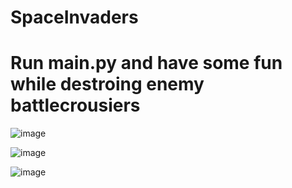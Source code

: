# SpaceInvaders
# Run main.py and have some fun while destroing enemy battlecrousiers

![image](https://user-images.githubusercontent.com/57626423/171054163-715faad3-e01b-4edf-a7bd-f99c0569ceab.png)

![image](https://user-images.githubusercontent.com/57626423/171054207-7f12f1b6-dfc7-463c-a302-9c13a0093691.png)

![image](https://user-images.githubusercontent.com/57626423/171054239-1d0a4ff1-cc2d-423f-964a-28acf38892c0.png)
